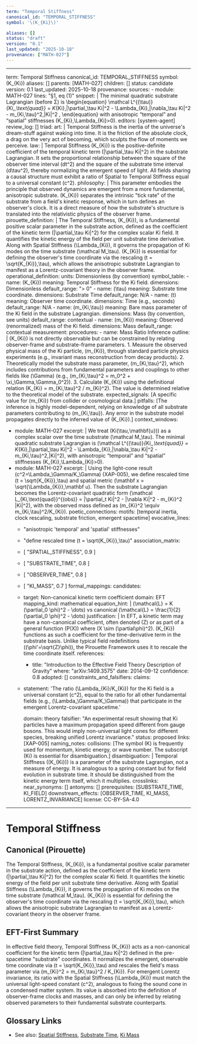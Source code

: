 ```yaml
---
term: "Temporal Stiffness"
canonical_id: "TEMPORAL_STIFFNESS"
symbol: '\(K_{Ki}\)'

aliases: []
status: "draft"
version: "0.1"
last_updated: "2025-10-18"
provenance: ["MATH-027"]
---
```


---
term: Temporal Stiffness
canonical_id: TEMPORAL_STIFFNESS
symbol: \(K_{Ki}\)
aliases: []
parents: [MATH-027]
children: []
status: candidate
version: 0.1
last_updated: 2025-10-18
provenance:
  sources:
    - module: MATH-027
      lines: "§1, eq (1)"
      snippet: |
        The minimal quadratic substrate Lagrangian (before Σ) is
        \begin{equation}
        \mathcal L^{(\tau)}_{Ki,\,\text{quad}}
        = K_{Ki}\,|\partial_\tau Ki|^2
        - \Lambda_{Ki}\,|\nabla_\tau Ki|^2
        - m_{Ki,\tau}^2\,|Ki|^2 ,
        \end{equation}
        with anisotropic “temporal” and “spatial” stiffnesses \(K_{Ki},\Lambda_{Ki}>0\).
  editors: [system-agent]
  review_log: []
triad:
  art: |
    Temporal Stiffness is the inertia of the universe's dream-stuff against waking into time. It is the friction of the absolute clock, a drag on the very act of becoming, which sculpts the flow of moments we perceive.
  law: |
    Temporal Stiffness \(K_{Ki}\) is the positive-definite coefficient of the temporal kinetic term \(|\partial_\tau Ki|^2\) in the substrate Lagrangian. It sets the proportional relationship between the square of the observer time interval \(dt^2\) and the square of the substrate time interval \(d\tau^2\), thereby normalizing the emergent speed of light. All fields sharing a causal structure must exhibit a ratio of Spatial to Temporal Stiffness equal to a universal constant \(c^2\).
  philosophy: |
    This parameter embodies the principle that observed dynamics are emergent from a more fundamental, anisotropic substrate. \(K_{Ki}\) separates the intrinsic "tick rate" of the substrate from a field's kinetic response, which in turn defines an observer's clock. It is a direct measure of how the substrate's structure is translated into the relativistic physics of the observer frame.
pirouette_definition: |
  The Temporal Stiffness, \(K_{Ki}\), is a fundamental positive scalar parameter in the substrate action, defined as the coefficient of the kinetic term \(|\partial_\tau Ki|^2\) for the complex scalar Ki field. It quantifies the kinetic energy of the field per unit substrate time derivative. Along with Spatial Stiffness \(\Lambda_{Ki}\), it governs the propagation of Ki modes on the time substrate \(\mathcal M_\tau\). \(K_{Ki}\) is essential for defining the observer's time coordinate via the rescaling \(t = \sqrt{K_{Ki}}\,\tau\), which allows the anisotropic substrate Lagrangian to manifest as a Lorentz-covariant theory in the observer frame.
operational_definition:
  units: Dimensionless (by convention)
  symbol_table:
    - name: \(K_{Ki}\)
      meaning: Temporal Stiffness for the Ki field.
      dimensions: Dimensionless
      default_range: "> 0"
    - name: \(\tau\)
      meaning: Substrate time coordinate.
      dimensions: Substrate Time
      default_range: N/A
    - name: \(t\)
      meaning: Observer time coordinate.
      dimensions: Time (e.g., seconds)
      default_range: N/A
    - name: \(m_{Ki,\tau}\)
      meaning: Bare mass parameter of the Ki field in the substrate Lagrangian.
      dimensions: Mass (by convention, see units)
      default_range: contextual
    - name: \(m_{Ki}\)
      meaning: Observed (renormalized) mass of the Ki field.
      dimensions: Mass
      default_range: contextual
  measurement:
    procedures:
      - name: Mass Ratio Inference
        outline: |
          \(K_{Ki}\) is not directly observable but can be constrained by relating observer-frame and substrate-frame parameters.
          1. Measure the observed physical mass of the Ki particle, \(m_{Ki}\), through standard particle physics experiments (e.g., invariant mass reconstruction from decay products).
          2. Theoretically model the substrate mass parameter, \(m_{Ki,\tau}^2\), which includes contributions from fundamental parameters and couplings to other fields like \(\Gamma\) (e.g., \(m_{Ki,\tau}^2 = m_0^2 + \xi_\Gamma\,\Gamma_0^2\)).
          3. Calculate \(K_{Ki}\) using the definitional relation \(K_{Ki} = m_{Ki,\tau}^2 / m_{Ki}^2\). The value is determined relative to the theoretical model of the substrate.
        expected_signals: [A specific value for \(m_{Ki}\) from collider or cosmological data.]
        pitfalls: [The inference is highly model-dependent, relying on knowledge of all substrate parameters contributing to \(m_{Ki,\tau}\). Any error in the substrate model propagates directly to the inferred value of \(K_{Ki}\).]
context_windows:
  - module: MATH-027
    excerpt: |
      We treat \(Ki(\tau,\mathbf{u})\) as a complex scalar over the time substrate \(\mathcal M_\tau\).
      The minimal quadratic substrate Lagrangian is
      \(\mathcal L^{(\tau)}_{Ki,\,\text{quad}} = K_{Ki}\,|\partial_\tau Ki|^2 - \Lambda_{Ki}\,|\nabla_\tau Ki|^2 - m_{Ki,\tau}^2\,|Ki|^2\),
      with anisotropic “temporal” and “spatial” stiffnesses \(K_{Ki},\Lambda_{Ki}>0\).
  - module: MATH-027
    excerpt: |
      Using the light-cone result \(c^2=\Lambda_\Gamma/K_\Gamma\) (XAP-005), we define rescaled time \(t = \sqrt{K_{Ki}}\,\tau\) and spatial metric \(\mathbf x = \sqrt{\Lambda_{Ki}}\,\mathbf u\).
      Then the substrate Lagrangian becomes the Lorentz-covariant quadratic form
      \(\mathcal L_{Ki,\text{quad}}^{(obs)} = |\partial_t Ki|^2 - |\nabla Ki|^2 - m_{Ki}^2 |Ki|^2\),
      with the observed mass defined as \(m_{Ki}^2 \equiv m_{Ki,\tau}^2/K_{Ki}\).
poetic_connections:
  motifs: [temporal inertia, clock rescaling, substrate friction, emergent spacetime]
  evocative_lines:
    - "anisotropic 'temporal' and 'spatial' stiffnesses"
    - "define rescaled time \(t = \sqrt{K_{Ki}}\,\tau\)"
  association_matrix:
    - [ "SPATIAL_STIFFNESS", 0.9 ]
    - [ "SUBSTRATE_TIME", 0.8 ]
    - [ "OBSERVER_TIME", 0.8 ]
    - [ "KI_MASS", 0.7 ]
formal_mappings:
  candidates:
    - target: Non-canonical kinetic term coefficient
      domain: EFT
      mapping_kind: mathematical
      equation_hint: |
        \(\mathcal{L} = K (\partial_0 \phi)^2 - \dots\) vs canonical \(\mathcal{L} = \frac{1}{2}(\partial_0 \phi)^2 - \dots\)
      justification: |
        In EFT, a kinetic term may have a non-canonical coefficient, often denoted \(Z\) or as part of a general function \(P(X)\) where \(X \sim (\partial\phi)^2\). \(K_{Ki}\) functions as such a coefficient for the time-derivative term in the substrate basis. Unlike typical field redefinitions (\(\phi'=\sqrt{Z}\phi\)), the Pirouette Framework uses it to rescale the time coordinate itself.
      references:
        - title: "Introduction to the Effective Field Theory Description of Gravity"
          where: "arXiv:1409.3575"
          date: 2014-09-12
      confidence: 0.8
  adopted: []
constraints_and_falsifiers:
  claims:
    - statement: 'The ratio \(\Lambda_{Ki}/K_{Ki}\) for the Ki field is a universal constant \(c^2\), equal to the ratio for all other fundamental fields (e.g., \(\Lambda_\Gamma/K_\Gamma\)) that participate in the emergent Lorentz-covariant spacetime.'

      domain: theory
      falsifier: "An experimental result showing that Ki particles have a maximum propagation speed different from gauge bosons. This would imply non-universal light cones for different species, breaking unified Lorentz invariance."
      status: proposed
      links: [XAP-005]
naming_notes:
  collisions: [The symbol \(K\) is frequently used for momentum, kinetic energy, or wave number. The subscript \(Ki\) is essential for disambiguation.]
  disambiguation: |
    Temporal Stiffness (\(K_{Ki}\)) is a parameter of the substrate Lagrangian, not a measure of energy. It is analogous to a spring constant but for field evolution in substrate time. It should be distinguished from the kinetic energy term itself, which it multiplies.
crosslinks:
  near_synonyms: []
  antonyms: []
  prerequisites: [SUBSTRATE_TIME, KI_FIELD]
  downstream_effects: [OBSERVER_TIME, KI_MASS, LORENTZ_INVARIANCE]
license: CC-BY-SA-4.0
---

# Temporal Stiffness

## Canonical (Pirouette)
The Temporal Stiffness, \(K_{Ki}\), is a fundamental positive scalar parameter in the substrate action, defined as the coefficient of the kinetic term \(|\partial_\tau Ki|^2\) for the complex scalar Ki field. It quantifies the kinetic energy of the field per unit substrate time derivative. Along with Spatial Stiffness \(\Lambda_{Ki}\), it governs the propagation of Ki modes on the time substrate \(\mathcal M_\tau\). \(K_{Ki}\) is essential for defining the observer's time coordinate via the rescaling \(t = \sqrt{K_{Ki}}\,\tau\), which allows the anisotropic substrate Lagrangian to manifest as a Lorentz-covariant theory in the observer frame.

## EFT-First Summary
In effective field theory, Temporal Stiffness \(K_{Ki}\) acts as a non-canonical coefficient for the kinetic term \(|\partial_\tau Ki|^2\) defined in the pre-spacetime "substrate" coordinates. It normalizes the emergent, observable time coordinate via \(t = \sqrt{K_{Ki}}\,\tau\) and rescales the field's mass parameter via \(m_{Ki}^2 = m_{Ki,\tau}^2 / K_{Ki}\). For emergent Lorentz invariance, its ratio with the Spatial Stiffness \(\Lambda_{Ki}\) must match the universal light-speed constant \(c^2\), analogous to fixing the sound cone in a condensed matter system. Its value is absorbed into the definition of observer-frame clocks and masses, and can only be inferred by relating observed parameters to their fundamental substrate counterparts.

## Glossary Links
- See also: [Spatial Stiffness](SPATIAL_STIFFNESS), [Substrate Time](SUBSTRATE_TIME), [Ki Mass](KI_MASS)